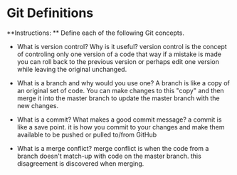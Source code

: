 # Git Definitions

**Instructions: ** Define each of the following Git concepts.

* What is version control?  Why is it useful?
version control is the concept of controling only one version of a code that way if a mistake is made you can roll back to the previous version or perhaps edit one version while leaving the original unchanged.

* What is a branch and why would you use one?
A branch is like a copy of an original set of code.  You can make changes to this "copy" and then merge it into the master branch to update the master branch with the new changes.

* What is a commit? What makes a good commit message?
a commit is like a save point.  it is how you commit to your changes and make them available to be pushed or pulled to/from GitHub

* What is a merge conflict?
merge conflict is when the code from a branch doesn't match-up with code on the master branch.  this disagreement is discovered when merging.